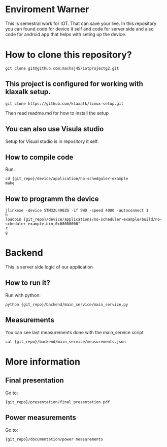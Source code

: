 # Enviroment Warner
This is semestral work for IOT. That can save your live. In this repository you can found code for device it self and code for server side and also code for android app that helps with seting up the device.


# How to clone this repository?

```
git clone git@github.com:machaj45/iotprojectg2.git
```

## This project is configured for working with klaxalk setup.

```
git clone https://github.com/klaxalk/linux-setup.git
```
Then read readme.md for how to install the setup

## You can also use Visula studio
Setup for Visual studio is in repository it self.

## How to compile code 
Run:
```
cd {git_repo}/device/application/no-schedguler-example
make
```
## How to programm the device
```
jlinkexe -device STM32L496ZG -if SWD -speed 4000 -autoconnect 1
h
loadbin {git_repo}/device/applications/no-scheduler-example/build/no-scheduler-example.bin,0x08000000" 
r 
g 
```
# Backend
This is server side logic of our application

## How to run it?

Run with python:
```
python {git_repo}/backend/main_service/main_service.py
```

## Measurements

You can see last measurements done with the main_service script
```
cat {git_repo}/backend/main_service/measurements.json
```

# More information

## Final presentation
Go to:
```
{git_repo}/presentation/final_presentation.pdf
```

## Power measurements
Go to:
```
{git_repo}/documentation/power measurements
```
